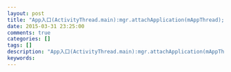 ```yaml
---
layout: post
title: "App入口(ActivityThread.main):mgr.attachApplication(mAppThread);"
date: 2015-03-31 23:25:00 
comments: true
categories: []
tags: []
description: "App入口(ActivityThread.main):mgr.attachApplication(mAppThread);"
keywords: 
---
```





